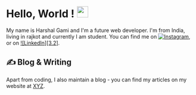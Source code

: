 <!-- More info, tips and tricks for making GitHub Profile README can be found in my article at https://towardsdatascience.com/build-a-stunning-readme-for-your-github-profile-9b80434fe5d7 -->

<!--[![Header](https://raw.githubusercontent.com/MartinHeinz/MartinHeinz/master/readme_header.png "Header")](https://martinheinz.dev/) -->

# Hello, World ! <img src="https://raw.githubusercontent.com/MartinHeinz/MartinHeinz/master/wave.gif" width="30px">

My name is Harshal Gami and I'm a future web developer. I'm from India, living in rajkot and currently I am student. You can find me on [![Instagram][1.2]][1],  or on [![LinkedIn][3.2]][3].

## &#x270d; Blog & Writing

Apart from coding, I also maintain a blog - you can find my articles on my website at [XYZ]().


<!-- ## &#x1f4c8; GitHub Stats -->


<!-- links to your social media accounts -->

[1.2]:
[3.2]:

[1]: https://www.instagram.com/___.h_g_patel.___13/
[2]: https://github.com/harshalgami13
[3]: https://www.linkedin.com/in/harshalgami/

